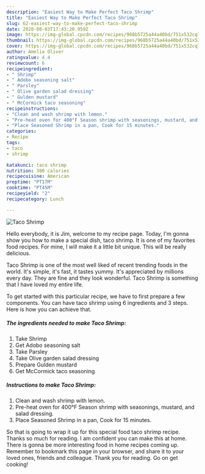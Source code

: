 ```yaml
---
description: "Easiest Way to Make Perfect Taco Shrimp"
title: "Easiest Way to Make Perfect Taco Shrimp"
slug: 62-easiest-way-to-make-perfect-taco-shrimp
date: 2020-08-03T17:43:20.959Z
image: https://img-global.cpcdn.com/recipes/968b5725a44a40bd/751x532cq70/taco-shrimp-recipe-main-photo.jpg
thumbnail: https://img-global.cpcdn.com/recipes/968b5725a44a40bd/751x532cq70/taco-shrimp-recipe-main-photo.jpg
cover: https://img-global.cpcdn.com/recipes/968b5725a44a40bd/751x532cq70/taco-shrimp-recipe-main-photo.jpg
author: Amelia Oliver
ratingvalue: 4.4
reviewcount: 6
recipeingredient:
- " Shrimp"
- " Adobo seasoning salt"
- " Parsley"
- " Olive garden salad dressing"
- " Gulden mustard"
- " McCormick taco seasoning"
recipeinstructions:
- "Clean and wash shrimp with lemon."
- "Pre-heat oven for 400°F Season shrimp with seasonings, mustard, and salad dressing."
- "Place Seasoned Shrimp in a pan, Cook for 15 minutes."
categories:
- Recipe
tags:
- taco
- shrimp

katakunci: taco shrimp 
nutrition: 300 calories
recipecuisine: American
preptime: "PT17M"
cooktime: "PT45M"
recipeyield: "2"
recipecategory: Lunch

---
```



![Taco Shrimp](https://img-global.cpcdn.com/recipes/968b5725a44a40bd/751x532cq70/taco-shrimp-recipe-main-photo.jpg)

Hello everybody, it is Jim, welcome to my recipe page. Today, I'm gonna show you how to make a special dish, taco shrimp. It is one of my favorites food recipes. For mine, I will make it a little bit unique. This will be really delicious.

Taco Shrimp is one of the most well liked of recent trending foods in the world. It's simple, it's fast, it tastes yummy. It's appreciated by millions every day. They are fine and they look wonderful. Taco Shrimp is something that I have loved my entire life.




To get started with this particular recipe, we have to first prepare a few components. You can have taco shrimp using 6 ingredients and 3 steps. Here is how you can achieve that.

<!--inarticleads1-->

##### The ingredients needed to make Taco Shrimp:

1. Take  Shrimp
1. Get  Adobo seasoning salt
1. Take  Parsley
1. Take  Olive garden salad dressing
1. Prepare  Gulden mustard
1. Get  McCormick taco seasoning




<!--inarticleads2-->

##### Instructions to make Taco Shrimp:

1. Clean and wash shrimp with lemon.
1. Pre-heat oven for 400°F Season shrimp with seasonings, mustard, and salad dressing.
1. Place Seasoned Shrimp in a pan, Cook for 15 minutes.




So that is going to wrap it up for this special food taco shrimp recipe. Thanks so much for reading. I am confident you can make this at home. There is gonna be more interesting food in home recipes coming up. Remember to bookmark this page in your browser, and share it to your loved ones, friends and colleague. Thank you for reading. Go on get cooking!
